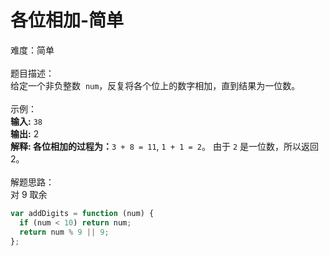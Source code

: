 # 各位相加-简单

难度：简单<br />
<br />题目描述：<br />给定一个非负整数  `num`，反复将各个位上的数字相加，直到结果为一位数。<br />
<br />示例：<br />**输入:** `38`<br />**输出:** 2 <br />**解释: **各位相加的过程为**：**`3 + 8 = 11`, `1 + 1 = 2`。 由于 `2` 是一位数，所以返回 2。<br />
<br />解题思路：<br />对 9 取余<br />

```javascript
var addDigits = function (num) {
  if (num < 10) return num;
  return num % 9 || 9;
};
```
